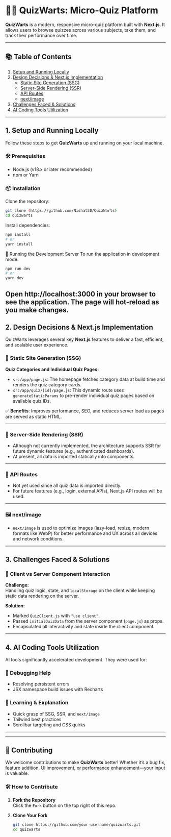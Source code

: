 # 🧙‍♂️ QuizWarts: Micro-Quiz Platform

**QuizWarts** is a modern, responsive micro-quiz platform built with **Next.js**. It allows users to browse quizzes across various subjects, take them, and track their performance over time.

---

## 📚 Table of Contents

1. [Setup and Running Locally](#1-setup-and-running-locally)  
2. [Design Decisions & Next.js Implementation](#2-design-decisions--nextjs-implementation)  
   - [Static Site Generation (SSG)](#static-site-generation-ssg)  
   - [Server-Side Rendering (SSR)](#server-side-rendering-ssr)  
   - [API Routes](#api-routes)  
   - [next/image](#nextimage)  
3. [Challenges Faced & Solutions](#3-challenges-faced--solutions)  
4. [AI Coding Tools Utilization](#4-ai-coding-tools-utilization)  

---

## 1. Setup and Running Locally

Follow these steps to get **QuizWarts** up and running on your local machine.

### 🛠️ Prerequisites

- Node.js (v18.x or later recommended)  
- npm or Yarn

### 📦 Installation

Clone the repository:

```bash
git clone (https://github.com/Nishat30/QuizWarts)
cd quizwarts
```
Install dependencies:

```bash
npm install
# or
yarn install
```
🚀 Running the Development Server
To run the application in development mode:

```bash
npm run dev
# or
yarn dev
```
Open http://localhost:3000 in your browser to see the application. The page will hot-reload as you make changes.
---

## 2. Design Decisions & Next.js Implementation

QuizWarts leverages several key **Next.js** features to deliver a fast, efficient, and scalable user experience.

### 📄 Static Site Generation (SSG)

**Quiz Categories and Individual Quiz Pages:**

- `src/app/page.js`: The homepage fetches category data at build time and renders the quiz category cards.
- `src/app/quiz/[id]/page.js`: This dynamic route uses `generateStaticParams` to pre-render individual quiz pages based on available quiz IDs.

✅ **Benefits**: Improves performance, SEO, and reduces server load as pages are served as static HTML.

---

### 🔁 Server-Side Rendering (SSR)

- Although not currently implemented, the architecture supports SSR for future dynamic features (e.g., authenticated dashboards).
- At present, all data is imported statically into components.

---

### 🔌 API Routes

- Not yet used since all quiz data is imported directly.
- For future features (e.g., login, external APIs), Next.js API routes will be used.

---

### 🖼️ next/image

- `next/image` is used to optimize images (lazy-load, resize, modern formats like WebP) for better performance and UX across all devices and network conditions.

---

## 3. Challenges Faced & Solutions

### 🧠 Client vs Server Component Interaction

**Challenge:**  
Handling quiz logic, state, and `localStorage` on the client while keeping static data rendering on the server.

**Solution:**  

- Marked `QuizClient.js` with `"use client"`.
- Passed `initialQuizData` from the server component (`page.js`) as props.
- Encapsulated all interactivity and state inside the client component.

---

## 4. AI Coding Tools Utilization

AI tools significantly accelerated development. They were used for:

### 🐞 Debugging Help

- Resolving persistent errors  
- JSX namespace build issues with Recharts  

### 📖 Learning & Explanation

- Quick grasp of SSG, SSR, and `next/image`  
- Tailwind best practices  
- Scrollbar targeting and CSS quirks  

---
---

## 🤝 Contributing

We welcome contributions to make **QuizWarts** better! Whether it’s a bug fix, feature addition, UI improvement, or performance enhancement—your input is valuable.

### 🛠️ How to Contribute

1. **Fork the Repository**  
   Click the `Fork` button on the top right of this repo.

2. **Clone Your Fork**

   ```bash
   git clone https://github.com/your-username/quizwarts.git
   cd quizwarts
  ```
